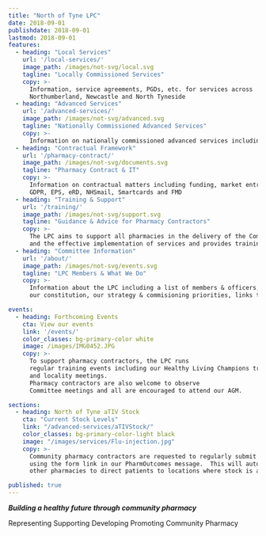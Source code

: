 ```yaml
---
title: "North of Tyne LPC"
date: 2018-09-01
publishdate: 2018-09-01
lastmod: 2018-09-01
features:
  - heading: "Local Services"
    url: '/local-services/'
    image_path: /images/not-svg/local.svg
    tagline: "Locally Commissioned Services"
    copy: >-
      Information, service agreements, PGDs, etc. for services across
      Northumberland, Newcastle and North Tyneside
  - heading: "Advanced Services"
    url: '/advanced-services/'  
    image_path: /images/not-svg/advanced.svg
    tagline: "Nationally Commissioned Advanced Services"
    copy: >-
      Information on nationally commissioned advanced services including flu, MUR, NMS and NUMSAS
  - heading: "Contractual Framework"
    url: '/pharmacy-contract/'
    image_path: /images/not-svg/documents.svg
    tagline: "Pharmacy Contract & IT"
    copy: >-
      Information on contractual matters including funding, market entry, regulations,
      GDPR, EPS, eRD, NHSmail, Smartcards and FMD
  - heading: "Training & Support"
    url: '/training/'
    image_path: /images/not-svg/support.svg
    tagline: "Guidance & Advice for Pharmacy Contractors"
    copy: >-
      The LPC aims to support all pharmacies in the delivery of the Community Pharmacy Contractual Framework
      and the effective implementation of services and provides training guides, videos and links to support contractors
  - heading: "Committee Information"
    url: '/about/'
    image_path: /images/not-svg/events.svg
    tagline: "LPC Members & What We Do"
    copy: >-
      Information about the LPC including a list of members & officers, a calendar of LPC meetings, minutes of previous meetings, 
      our constitution, our strategy & commisioning priorities, links to our newsletters and our GDPR policies

events:
  - heading: Forthcoming Events
    cta: View our events
    link: '/events/'
    color_classes: bg-primary-color white
    image: /images/IMG0452.JPG
    copy: >-
      To support pharmacy contractors, the LPC runs
      regular training events including our Healthy Living Champions training
      and locality meetings.
      Pharmacy contractors are also welcome to observe
      Committee meetings and all are encouraged to attend our AGM.

sections:
  - heading: North of Tyne aTIV Stock
    cta: "Current Stock Levels"
    link: "/advanced-services/aTIVStock/"
    color_classes: bg-primary-color-light black
    image: "/images/services/Flu-injection.jpg"
    copy: >-
      Community pharmacy contractors are requested to regularly submit their aTIV stock levels 
      using the form link in our PharmOutcomes message.  This will automatically update the current stock levels and allow GPs and 
      other pharmacies to direct patients to locations where stock is available.  

published: true
---
```


**_Building a healthy future through community pharmacy_**

Representing  Supporting  Developing  Promoting Community Pharmacy

